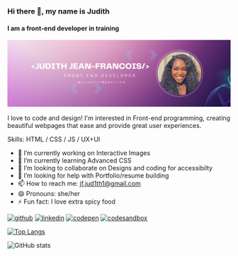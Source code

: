 ### Hi there 👋, my name is Judith 
#### I am a front-end developer in training 
![I am a front-end developer in training ](https://github.com/Jud1th1/Jud1th1/blob/main/REad%20me.png?raw=true)

I love to code and design! I'm interested in Front-end programming, creating beautiful webpages that ease and provide great user experiences. 

Skills: HTML / CSS / JS / UX+UI

- 🔭 I’m currently working on Interactive Images 
- 🌱 I’m currently learning Advanced CSS 
- 👯 I’m looking to collaborate on Designs and coding for accessibilty 
- 🤔 I’m looking for help with Portfolio/resume building 
- 📫 How to reach me: jf.jud1th1@gmail.com 
- 😄 Pronouns: she/her 
- ⚡ Fun fact: I love extra spicy food 


[<img src='https://cdn.jsdelivr.net/npm/simple-icons@3.0.1/icons/github.svg' alt='github' height='40'>](https://github.com/Jud1th1)  [<img src='https://cdn.jsdelivr.net/npm/simple-icons@3.0.1/icons/linkedin.svg' alt='linkedin' height='40'>](https://www.linkedin.com/in/www.linkedin.com/in/judith-jean-francoisdesigner/)  [<img src='https://cdn.jsdelivr.net/npm/simple-icons@3.0.1/icons/codepen.svg' alt='codepen' height='40'>](https://codepen.io/Jud1th1)  [<img src='https://cdn.jsdelivr.net/npm/simple-icons@3.0.1/icons/codesandbox.svg' alt='codesandbox' height='40'>](https://codesandbox.io/u/Jud1th1)  

[![Top Langs](https://github-readme-stats.vercel.app/api/top-langs/?username=Jud1th1)](https://github.com/anuraghazra/github-readme-stats)

![GitHub stats](https://github-readme-stats.vercel.app/api?username=Jud1th1&show_icons=true)  
